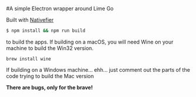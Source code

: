 #A simple Electron wrapper around Lime Go

Built with [Nativefier](https://github.com/jiahaog/nativefier)

```bash
$ npm install && npm run build 
```

to build the apps. If building on a macOS, you will need Wine on your machine to build the Win32 version.

`brew install wine`

If building on a Windows machine... ehh... just comment out the parts of the code trying to build the Mac version

__There are bugs, only for the brave!__